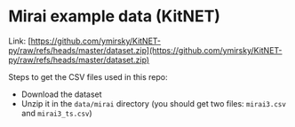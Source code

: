 # Mirai example data (KitNET)

Link: [https://github.com/ymirsky/KitNET-py/raw/refs/heads/master/dataset.zip](https://github.com/ymirsky/KitNET-py/raw/refs/heads/master/dataset.zip)

Steps to get the CSV files used in this repo:
- Download the dataset
- Unzip it in the `data/mirai` directory (you should get two files: `mirai3.csv` and `mirai3_ts.csv`)